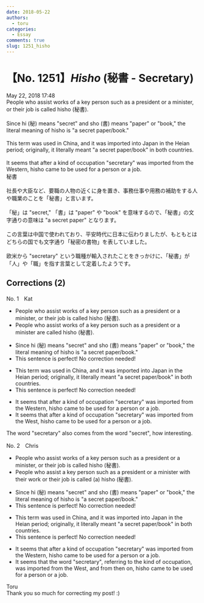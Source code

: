 ```yaml
---
date: 2018-05-22
authors:
  - toru
categories:
  - Essay
comments: true
slug: 1251_hisho
---
```


# 【No. 1251】<strong><em>Hisho</strong></em> (秘書 - Secretary)
<div class="date">May 22, 2018 17:48</div>
<div id="post"><div id="body_show_ori">
People who assist works of a key person such as a president or a minister, or their job is called hisho (秘書).<br/><br/>Since hi (秘) means "secret" and sho (書) means "paper" or "book," the literal meaning of hisho is "a secret paper/book."<br/><br/>This term was used in China, and it was imported into Japan in the Heian period; originally, it literally meant "a secret paper/book" in both countries.<br/><br/>It seems that after a kind of occupation "secretary" was imported from the Western, hisho came to be used for a person or a job.
</div></div>

<!-- more -->

<div id="post_ja"><div id="body_show_mo">
秘書<br/><br/>社長や大臣など、要職の人物の近くに身を置き、事務仕事や用務の補助をする人や職業のことを「秘書」と言います。<br/><br/>「秘」は "secret," 「書」は "paper" や "book" を意味するので、「秘書」の文字通りの意味は "a secret paper" となります。<br/><br/>この言葉は中国で使われており、平安時代に日本に伝わりましたが、もともとはどちらの国でも文字通り「秘密の書物」を表していました。<br/><br/>欧米から "secretary" という職種が輸入されたことをきっかけに、「秘書」が「人」や「職」を指す言葉として定着したようです。
</div></div>

## Corrections (2)
<div id="block"><div class="first_name"> No. 1　<span class="just_name">Kat</span></div><div id="block2">
<ul class="correction_field">
<li class="incorrect">People who assist works of a key person such as a president or a minister, or their job is called hisho (秘書).</li>
<li class="corrected correct">
People who assist works of a key person such as a president or a minister <span class="f_blue">are called</span> hisho (秘書).
</li>
</ul>
<ul class="correction_field">
<li class="incorrect">Since hi (秘) means "secret" and sho (書) means "paper" or "book," the literal meaning of hisho is "a secret paper/book."</li>
<li class="corrected perfect">This sentence is perfect! No correction needed!</li>
</ul>
<ul class="correction_field">
<li class="incorrect">This term was used in China, and it was imported into Japan in the Heian period; originally, it literally meant "a secret paper/book" in both countries.</li>
<li class="corrected perfect">This sentence is perfect! No correction needed!</li>
</ul>
<ul class="correction_field">
<li class="incorrect">It seems that after a kind of occupation "secretary" was imported from the Western, hisho came to be used for a person or a job.</li>
<li class="corrected correct">
It seems that after a kind of occupation "secretary" was imported from the <span class="f_blue">West</span>, hisho came to be used for a person or a job.
</li>
</ul>
<p class="comment_small">
 The word "secretary" also comes from the word "secret", how interesting.
</p>

</div></div>
<div id="block"><div class="first_name"> No. 2　<span class="just_name">Chris</span></div><div id="block2">
<ul class="correction_field">
<li class="incorrect">People who assist works of a key person such as a president or a minister, or their job is called hisho (秘書).</li>
<li class="corrected correct">
People who assist<span class="f_blue"> a</span> key person such as a president or a minister <span class="f_blue">with their work</span> or their job is called <span class="f_blue">(a) </span>hisho (秘書).
</li>
</ul>
<ul class="correction_field">
<li class="incorrect">Since hi (秘) means "secret" and sho (書) means "paper" or "book," the literal meaning of hisho is "a secret paper/book."</li>
<li class="corrected perfect">This sentence is perfect! No correction needed!</li>
</ul>
<ul class="correction_field">
<li class="incorrect">This term was used in China, and it was imported into Japan in the Heian period; originally, it literally meant "a secret paper/book" in both countries.</li>
<li class="corrected perfect">This sentence is perfect! No correction needed!</li>
</ul>
<ul class="correction_field">
<li class="incorrect">It seems that after a kind of occupation "secretary" was imported from the Western, hisho came to be used for a person or a job.</li>
<li class="corrected correct">
It seems that <span class="f_blue">the word </span>"secretary",<span class="f_blue"> referring to the kind of occupation,</span> was imported from the West,<span class="f_blue"> and from then on,</span> hisho came to be used for a person or a job.
</li>
</ul>
</div><div class="name"><span class="just_name">Toru</span><br>
Thank you so much for correcting my post! :)
</div>
</div>
